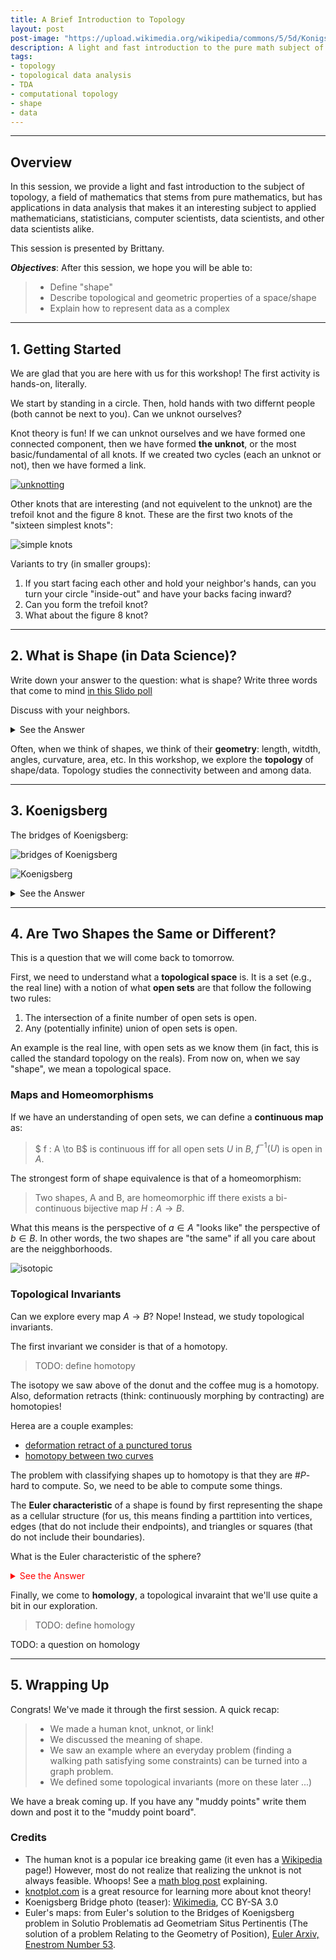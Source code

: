 ```yaml
---
title: A Brief Introduction to Topology
layout: post
post-image: "https://upload.wikimedia.org/wikipedia/commons/5/5d/Konigsberg_bridges.png"
description: A light and fast introduction to the pure math subject of topology, and its computational interface.
tags:
- topology
- topological data analysis
- TDA
- computational topology
- shape
- data
---
```


---
## Overview

In this session, we provide a light and fast introduction to the subject of
topology, a field of mathematics that stems from pure mathematics, but has
applications in data analysis that makes it an interesting subject to applied
mathematicians, statisticians, computer scientists, data scientists, and other
data scientists alike.

This session is presented by Brittany.

***Objectives***: After this session, we hope you will be able to:
> - Define "shape"
> - Describe topological and geometric properties of a space/shape
> - Explain how to represent data as a complex

---
## 1. Getting Started

We are glad that you are here with us for this workshop!  The first activity is
hands-on, literally.

We start by standing in a circle.  Then, hold hands with two differnt people
(both cannot be next to you).  Can we unknot ourselves?

Knot theory is fun!  If we can unknot ourselves and we have formed one connected component,
then we have formed **the unknot**, or the most basic/fundamental of all knots.
If we created two cycles (each an unknot or not), then we have formed a link.

[![unknotting](https://img.youtube.com/vi/UmF0-Tz1oWc/hqdefault.jpg)](https://www.youtube.com/watch?v=UmF0-Tz1oWc)

Other knots that are interesting (and not equivelent to the unknot) are the
trefoil knot and the figure 8 knot.  These are the first two knots of the
"sixteen simplest knots":

![simple knots](https://knotplot.com/knot-theory/inlines/row1KnTb.gif)

Variants to try (in smaller groups):

1. If you start facing each other and hold your neighbor's hands, can you
   turn your circle "inside-out" and have your backs facing inward?
2. Can you form the trefoil knot?
3. What about the figure 8 knot?

---
## 2. What is Shape (in Data Science)?

Write down your answer to the question: what is shape?  Write three words that
come to mind [in this Slido poll](https://app.sli.do/event/jq8wgrEpgBwThxABcHRxja)

Discuss with your neighbors.

<details>
<summary>See the Answer</summary>
<br>
<pre style="background-color:lightcoral">
From Meriam Webster:
<ul>
  <li>The visible makeup characteristic of a particular item or kind of items</li>
  <li>Spatial form or contour</li>
  <li>A standard or universally recognized spatial form</li>
</ul>
<br>
From Brittany: shape is a way of putting meaning or interpretability to a set. 
<br>
</pre>
</details>

Often, when we think of shapes, we think of their **geometry**: length, witdth,
angles, curvature, area, etc.  In this workshop, we explore the **topology** of
shape/data.  Topology studies the connectivity between and among data.

---
## 3. Koenigsberg

The bridges of Koenigsberg:

![bridges of Koenigsberg](https://upload.wikimedia.org/wikipedia/commons/5/5d/Konigsberg_bridges.png)

![Koenigsberg](https://comptag.github.io/t4ds/assets/images/bridges.jpg)

<details>
<summary>See the Answer</summary>
<br>
<pre style="background-color:lightcoral">
<br>
![bridges with map](https://comptag.github.io/t4ds/assets/images/bridges-map-and-graph.png)
![just map](https://comptag.github.io/t4ds/assets/images/bridges-graph.png)
<br>
</pre>
</details>

---
## 4. Are Two Shapes the Same or Different?

This is a question that we will come back to tomorrow.

First, we need to understand what a **topological space** is.  It is a set
(e.g., the real line) with a notion of what **open sets** are that follow the
following two rules:

1. The intersection of a finite number of open sets is open.
2. Any (potentially infinite) union of open sets is open.

An example is the real line, with open sets as we know them (in fact, this is
called the standard topology on the reals).  From now on, when we say "shape",
we mean a topological space.

### Maps and Homeomorphisms

If we have an understanding of open sets, we can define a **continuous map** as:

> $ f : A \to B$ is continuous iff for all open sets $U$ in $B$, $f^{-1}(U)$ is open in $A$.

The strongest form of shape equivalence is that of a homeomorphism:

> Two shapes, A and B, are homeomorphic iff there exists a bi-continuous
> bijective map $H:A \to B$.

What this means is the perspective of $a \in A$ "looks like" the perspective of
$b \in B$.  In other words, the two shapes are "the same" if all you care about
are the neigghborhoods.

![isotopic](https://upload.wikimedia.org/wikipedia/commons/2/26/Mug_and_Torus_morph.gif?20070302005604)

### Topological Invariants

Can we explore every map $A \to B$? Nope!  Instead, we study topological
invariants.

The first invariant we consider is that of a homotopy.

> TODO: define homotopy

The isotopy we saw above of the donut and the coffee mug is a homotopy.  Also,
deformation retracts (think: continuously morphing by contracting) are homotopies!

Herea are a couple examples:

* [deformation retract of a punctured torus](https://www.youtube.com/watch?v=j2HxBUaoaPU)
* [homotopy between two curves](https://www.youtube.com/watch?v=o7p9AJ5VCHo)

The problem with classifying shapes up to homotopy is that they are $\#P$-hard
to compute.  So, we need to be able to compute some things.

The **Euler characteristic** of a shape is found by first representing the shape
as a cellular structure (for us, this means finding a parttition into vertices,
edges (that do not include their endpoints), and triangles or squares (that do
not include their boundaries). 

What is the Euler characteristic of the sphere?

<details style="color:red">
<br>
<summary>See the Answer</summary>
<br>
<pre style="background-color:lightcoral">
    The Euler characteristic of the sphere is 2.  One topological model of the
    sphere is that of a box: it has 8 corners, 12 edges, and 6 squares. 8-12+6=2.
    Alternatively, we can think of it as the surface of a tetrahedron, which has
    4 vertices, 6 edges, and 4 triangles. 4-6+4+2.

    Fun fact: the sphwere is the one-point "compactification" of the plane
    $\mathbb{R}^2$.  Add one point (equal to the limit point in every direction) and we
    can construct a homeomorphism between $\mathbb{S}^2$ and $\mathbb{R}^1$.
</pre>
<br>
</details>

Finally, we come to **homology**, a topological invaraint that we'll use quite a
bit in our exploration.

> TODO: define homology

TODO: a question on homology

---
## 5. Wrapping Up

Congrats! We've made it through the first session.  A quick recap:

> - We made a human knot, unknot, or link! 
> - We discussed the meaning of shape.
> - We saw an example where an everyday problem (finding a walking path
>   satisfying some constraints) can be turned into a graph problem.
> - We defined some topological invariants (more on these later ...)

We have a break coming up.  If you have any "muddy points" write them down and
post it to the "muddy point board".

### Credits

* The human knot is a popular ice breaking game (it even has a [Wikipedia][2]
  page!)  However, most do not realize that realizing the unknot is not always
  feasible. Whoops!  See a [math blog post][3] explaining.
* [knotplot.com](https://knotplot.com/) is a great resource for learning more
  about knot theory!
* Koenigsberg Bridge photo (teaser): [Wikimedia][1], CC BY-SA 3.0
* Euler's maps: from Euler's solution to the Bridges of Koenigsberg problem in
  Solutio Problematis ad Geometriam Situs Pertinentis (The solution of a problem
  Relating to the Geometry of Position), [Euler Arxiv, Enestrom Number 53][4].

[1]: <https://upload.wikimedia.org/wikipedia/commons/5/5d/Konigsberg_bridges.png> (bridges of Koenigsberg)
[2]: https://en.wikipedia.org/wiki/Human_knot 
[3]: https://mathlesstraveled.com/2010/11/19/the-mathematics-of-human-knots/
[4]: <https://scholarlycommons.pacific.edu/euler-works/53/> 
